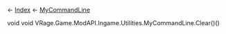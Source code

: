 ← [Index](Api-Index) ← [MyCommandLine](VRage.Game.ModAPI.Ingame.Utilities.MyCommandLine)

void void VRage.Game.ModAPI.Ingame.Utilities.MyCommandLine.Clear()()